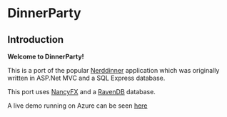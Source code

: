 
# DinnerParty 
## Introduction

**Welcome to DinnerParty!**

This is a port of the popular [Nerddinner][1] application which was originally written in ASP.Net MVC and a SQL Express database.

This port uses [NancyFX][2] and a [RavenDB][3] database.

A live demo running on Azure can be seen [here][4]


  [1]: http://nerddinner.codeplex.com/
  [2]: http://nancyfx.org/
  [3]: http://ravendb.net/
  [4]: http://dinnerparty.azurewebsites.net/
